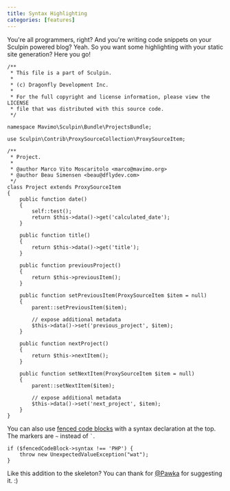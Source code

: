 ```yaml
---
title: Syntax Highlighting
categories: [features]
---
```

You're all programmers, right? And you're writing code snippets on your Sculpin
powered blog? Yeah. So you want some highlighting with your static site generation?
Here you go!

~~~language-php
/**
 * This file is a part of Sculpin.
 *
 * (c) Dragonfly Development Inc.
 *
 * For the full copyright and license information, please view the LICENSE
 * file that was distributed with this source code.
 */

namespace Mavimo\Sculpin\Bundle\ProjectsBundle;

use Sculpin\Contrib\ProxySourceCollection\ProxySourceItem;

/**
 * Project.
 *
 * @author Marco Vito Moscaritolo <marco@mavimo.org>
 * @author Beau Simensen <beau@dflydev.com>
 */
class Project extends ProxySourceItem
{
    public function date()
    {
        self::test();
        return $this->data()->get('calculated_date');
    }

    public function title()
    {
        return $this->data()->get('title');
    }

    public function previousProject()
    {
        return $this->previousItem();
    }

    public function setPreviousItem(ProxySourceItem $item = null)
    {
        parent::setPreviousItem($item);

        // expose additional metadata
        $this->data()->set('previous_project', $item);
    }

    public function nextProject()
    {
        return $this->nextItem();
    }

    public function setNextItem(ProxySourceItem $item = null)
    {
        parent::setNextItem($item);

        // expose additional metadata
        $this->data()->set('next_project', $item);
    }
}
~~~

You can also use [fenced code blocks][fcb] with a syntax declaration at the top.
The markers are `~` instead of <code>`</code>.

[fcb]: http://michelf.ca/projects/php-markdown/extra/#fenced-code-blocks

~~~language-php
if ($fencedCodeBlock->syntax !== 'PHP') {
    throw new UnexpectedValueException("wat");
}
~~~
Like this addition to the skeleton? You can thank for [@Pawka](https://github.com/Pawka)
for suggesting it. :)
